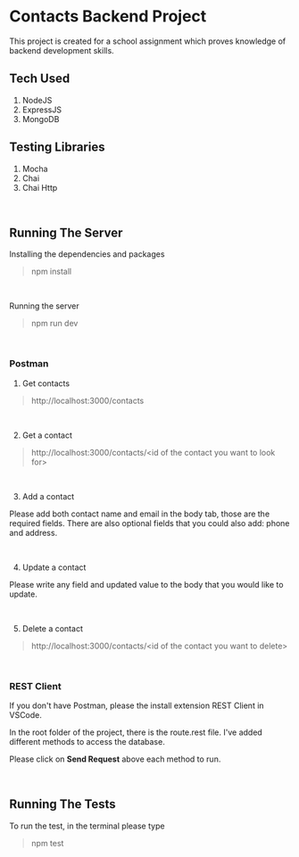 # **Contacts Backend Project**

This project is created for a school assignment which proves knowledge of backend development skills.

## **Tech Used**

1. NodeJS
2. ExpressJS
3. MongoDB

## **Testing Libraries**

1. Mocha
2. Chai
3. Chai Http

<br/>

## **Running The Server**

Installing the dependencies and packages

> npm install

<br/>

Running the server

> npm run dev

<br/>

### **Postman**

1. Get contacts

> http://localhost:3000/contacts

<br/>

2. Get a contact

> http://localhost:3000/contacts/&#60;id of the contact you want to look for&#62;

<br/>

3. Add a contact

Please add both contact name and email in the body tab, those are the required fields. There are also optional fields that you could also add: phone and address.

<br/>

4. Update a contact

Please write any field and updated value to the body that you would like to update.

<br/>

5. Delete a contact

> http://localhost:3000/contacts/&#60;id of the contact you want to delete&#62;

<br/>

### **REST Client**

If you don't have Postman, please the install extension REST Client in VSCode.

In the root folder of the project, there is the route.rest file. I've added different methods to access the database.

Please click on **Send Request** above each method to run.

<br/>

## **Running The Tests**

To run the test, in the terminal please type

> npm test
